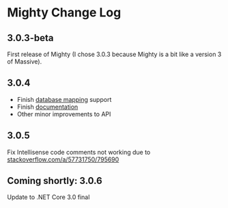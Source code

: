 # Mighty Change Log

## 3.0.3-beta

First release of Mighty (I chose 3.0.3 because Mighty is a bit like a version 3 of Massive).

## 3.0.4

- Finish [database mapping](https://mightyorm.github.io/Mighty/docs/database-mapping.html) support
- Finish [documentation](https://mightyorm.github.io/Mighty/)
- Other minor improvements to API

## 3.0.5

Fix Intellisense code comments not working due to [stackoverflow.com/a/57731750/795690](stackoverflow.com/a/57731750/795690)

## Coming shortly: 3.0.6

Update to .NET Core 3.0 final